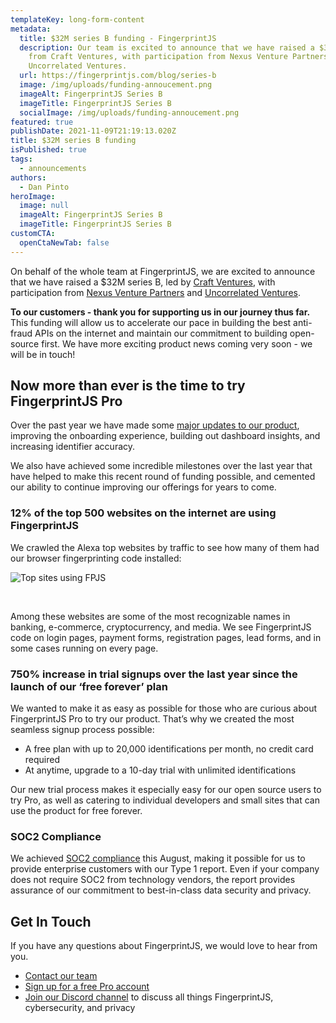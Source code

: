 ```yaml
---
templateKey: long-form-content
metadata:
  title: $32M series B funding - FingerprintJS
  description: Our team is excited to announce that we have raised a $32M series B
    from Craft Ventures, with participation from Nexus Venture Partners and
    Uncorrelated Ventures.
  url: https://fingerprintjs.com/blog/series-b
  image: /img/uploads/funding-annoucement.png
  imageAlt: FingerprintJS Series B
  imageTitle: FingerprintJS Series B
  socialImage: /img/uploads/funding-annoucement.png
featured: true
publishDate: 2021-11-09T21:19:13.020Z
title: $32M series B funding
isPublished: true
tags:
  - announcements
authors:
  - Dan Pinto
heroImage:
  image: null
  imageAlt: FingerprintJS Series B
  imageTitle: FingerprintJS Series B
customCTA:
  openCtaNewTab: false
---
```

On behalf of the whole team at FingerprintJS, we are excited to announce that we have raised a $32M series B, led by <a href="https://www.craftventures.com/" target="_blank" rel="noopener">Craft Ventures</a>, with participation from <a href="https://nexusvp.com/" target="_blank" rel="noopener">Nexus Venture Partners</a> and <a href="https://uncorrelated.com/" target="_blank" rel="noopener">Uncorrelated Ventures</a>.

**To our customers - thank you for supporting us in our journey thus far.** This funding will allow us to accelerate our pace in building the best anti-fraud APIs on the internet and maintain our commitment to building open-source first. We have more exciting product news coming very soon - we will be in touch!

## Now more than ever is the time to try FingerprintJS Pro

Over the past year we have made some [major updates to our product](https://fingerprintjs.com/blog/product-update-11-2021/), improving the onboarding experience, building out dashboard insights, and increasing identifier accuracy.

We also have achieved some incredible milestones over the last year that have helped to make this recent round of funding possible, and cemented our ability to continue improving our offerings for years to come.

### 12% of the top 500 websites on the internet are using FingerprintJS

We crawled the Alexa top websites by traffic to see how many of them had our browser fingerprinting code installed:

![Top sites using FPJS](/img/uploads/web-crawler-stats-1-.png "Top sites using FPJS")

<br>

Among these websites are some of the most recognizable names in banking, e-commerce, cryptocurrency, and media. We see FingerprintJS code on login pages, payment forms, registration pages, lead forms, and in some cases running on every page. 

### 750% increase in trial signups over the last year since the launch of our ‘free forever’ plan

We wanted to make it as easy as possible for those who are curious about FingerprintJS Pro to try our product. That’s why we created the most seamless signup process possible:

* A free plan with up to 20,000 identifications per month, no credit card required
* At anytime, upgrade to a 10-day trial with unlimited identifications

Our new trial process makes it especially easy for our open source users to try Pro, as well as catering to individual developers and small sites that can use the product for free forever.

### SOC2 Compliance

We achieved [SOC2 compliance](https://fingerprintjs.com/blog/soc-2-type-1/) this August, making it possible for us to provide enterprise customers with our Type 1 report. Even if your company does not require SOC2 from technology vendors, the report provides assurance of our commitment to best-in-class data security and privacy.

## Get In Touch

If you have any questions about FingerprintJS, we would love to hear from you.

* [Contact our team](https://fingerprintjs.com/contact-sales/)
* [Sign up for a free Pro account](https://dashboard.fingerprintjs.com/signup)
* [Join our Discord channel](https://discord.gg/ad6R2ttHVX) to discuss all things FingerprintJS, cybersecurity, and privacy